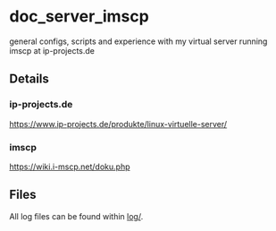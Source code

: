 # doc_server_imscp
general configs, scripts and experience with my virtual server running imscp at ip-projects.de

## Details

### ip-projects.de
https://www.ip-projects.de/produkte/linux-virtuelle-server/

### imscp
https://wiki.i-mscp.net/doku.php

## Files
All log files can be found within [log/](log/).
